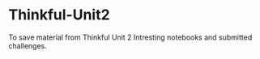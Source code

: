 # Thinkful-Unit2
To save material from Thinkful Unit 2
Intresting notebooks and submitted challenges.
